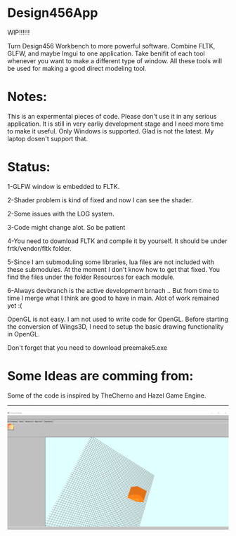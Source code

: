 # Design456App
WIP!!!!!!

Turn Design456 Workbench to more powerful software. Combine FLTK, GLFW, and maybe Imgui to one application.
Take benifit of each tool whenever you want to make a different type of window. 
All these tools will be used for making a good direct modeling tool.

# Notes:
This is an expermental pieces of code. Please don't use it in any serious application. 
It is still in very earliy development stage and I need more time to make it useful. 
Only Windows is supported. Glad is not the latest. My laptop dosen't support that. 

# Status:
1-GLFW window is embedded to FLTK. 

2-Shader problem is kind of fixed and now I can see the shader. 

2-Some issues with the LOG system. 

3-Code might change alot. So be patient

4-You need to download FLTK and compile it by yourself. It should be under frtk/vendor/fltk folder. 

5-Since I am submoduling some libraries, lua files are not included with these submodules. At the moment I don't know how to get that fixed. You find the files under the folder Resources for each module.

6-Always devbranch is the active development brnach .. But from time to time I merge what I think are good to have in main. Alot of work remained yet :(

OpenGL is not easy. I am not used to write code for OpenGL. Before starting the conversion of Wings3D, I need to setup the basic drawing functionality in OpenGL.

Don't forget that you need to download preemake5.exe 

# Some Ideas are comming from:
Some of the code is inspired by TheCherno and Hazel Game Engine. 


-------------------------------------------------
![Screenshot](screenshot.png)

